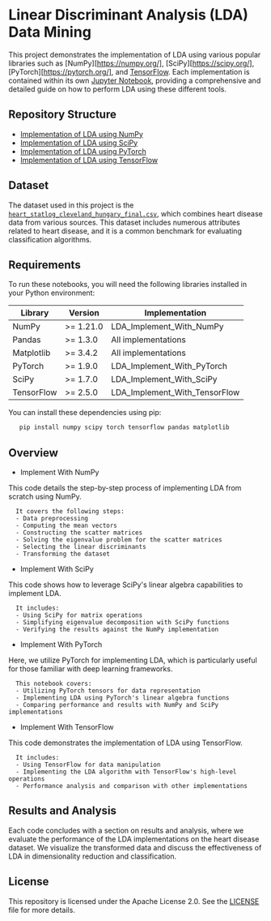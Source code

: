 # Linear Discriminant Analysis (LDA) Data Mining

   This project demonstrates the implementation of LDA using various popular libraries such as [NumPy][https://numpy.org/], [SciPy][https://scipy.org/], [PyTorch][https://pytorch.org/], and [TensorFlow](https://www.tensorflow.org/).
   Each implementation is contained within its own [Jupyter Notebook](https://jupyter.org/), providing a comprehensive and detailed guide on how to perform LDA using these different tools.

## Repository Structure

   - [Implementation of LDA using NumPy](LDA_Implement_With_NumPy.ipynb)
   - [Implementation of LDA using SciPy](LDA_Implement_With_SciPy.ipynb)
   - [Implementation of LDA using PyTorch](LDA_Implement_With_PyTorch.ipynb)
   - [Implementation of LDA using TensorFlow](LDA_Implement_With_TensorFlow.ipynb)

## Dataset

   The dataset used in this project is the [`heart_statlog_cleveland_hungary_final.csv`](heart_statlog_cleveland_hungary_final.csv), which combines heart disease data from various sources.
   This dataset includes numerous attributes related to heart disease, and it is a common benchmark for evaluating classification algorithms.

## Requirements

   To run these notebooks, you will need the following libraries installed in your Python environment:

   | Library     | Version     | Implementation                  |
   |-------------|-------------|---------------------------------|
   | NumPy       | >= 1.21.0   | LDA_Implement_With_NumPy        |
   | Pandas      | >= 1.3.0    | All implementations             |
   | Matplotlib  | >= 3.4.2    | All implementations             |
   | PyTorch     | >= 1.9.0    | LDA_Implement_With_PyTorch      |
   | SciPy       | >= 1.7.0    | LDA_Implement_With_SciPy        |
   | TensorFlow  | >= 2.5.0    | LDA_Implement_With_TensorFlow   |

   You can install these dependencies using pip:

```bash
   pip install numpy scipy torch tensorflow pandas matplotlib
```

## Overview

   * Implement With NumPy

   This code details the step-by-step process of implementing LDA from scratch using NumPy.


      It covers the following steps:
      - Data preprocessing
      - Computing the mean vectors
      - Constructing the scatter matrices
      - Solving the eigenvalue problem for the scatter matrices
      - Selecting the linear discriminants
      - Transforming the dataset

   * Implement With SciPy

   This code shows how to leverage SciPy's linear algebra capabilities to implement LDA. 


      It includes:
      - Using SciPy for matrix operations
      - Simplifying eigenvalue decomposition with SciPy functions
      - Verifying the results against the NumPy implementation

   * Implement With PyTorch

   Here, we utilize PyTorch for implementing LDA, which is particularly useful for those familiar with deep learning frameworks. 


      This notebook covers:
      - Utilizing PyTorch tensors for data representation
      - Implementing LDA using PyTorch's linear algebra functions
      - Comparing performance and results with NumPy and SciPy implementations

   * Implement With TensorFlow

   This code demonstrates the implementation of LDA using TensorFlow. 


      It includes:
      - Using TensorFlow for data manipulation
      - Implementing the LDA algorithm with TensorFlow's high-level operations
      - Performance analysis and comparison with other implementations

## Results and Analysis

   Each code concludes with a section on results and analysis, where we evaluate the performance of the LDA implementations on the heart disease dataset.
   We visualize the transformed data and discuss the effectiveness of LDA in dimensionality reduction and classification.

## License

   This repository is licensed under the Apache License 2.0.
   See the [LICENSE](./LICENSE) file for more details.